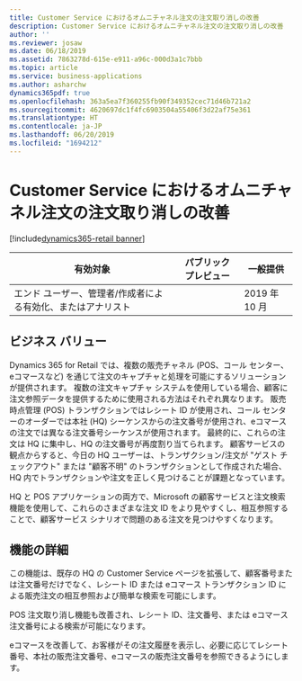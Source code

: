 ```yaml
---
title: Customer Service におけるオムニチャネル注文の注文取り消しの改善
description: Customer Service におけるオムニチャネル注文の注文取り消しの改善
author: ''
ms.reviewer: josaw
ms.date: 06/18/2019
ms.assetid: 7863278d-615e-e911-a96c-000d3a1c7bbb
ms.topic: article
ms.service: business-applications
ms.author: asharchw
dynamics365pdf: true
ms.openlocfilehash: 363a5ea7f360255fb90f349352cec71d46b721a2
ms.sourcegitcommit: 4620697dc1f4fc6903504a55406f3d22af75e361
ms.translationtype: HT
ms.contentlocale: ja-JP
ms.lasthandoff: 06/20/2019
ms.locfileid: "1694212"
---
```

# <a name="improved-order-recall-for-omnichannel-orders-in-customer-service"></a>Customer Service におけるオムニチャネル注文の注文取り消しの改善
[!include[dynamics365-retail banner](../includes/dynamics365-retail.md)]

| 有効対象    |  パブリック プレビュー | 一般提供 | 
| ---------- | ---------- |---------- |
|エンド ユーザー、管理者/作成者による有効化、またはアナリスト|| 2019 年 10 月|


## <a name="business-value"></a>ビジネス バリュー
<!-- bv start -->
Dynamics 365 for Retail では、複数の販売チャネル (POS、コール センター、eコマースなど) を通じて注文のキャプチャと処理を可能にするソリューションが提供されます。 複数の注文キャプチャ システムを使用している場合、顧客に注文参照データを提供するために使用される方法はそれぞれ異なります。 販売時点管理 (POS) トランザクションではレシート ID が使用され、コール センターのオーダーでは本社 (HQ) シーケンスからの注文番号が使用され、eコマースの注文では異なる注文番号シーケンスが使用されます。 最終的に、これらの注文は HQ に集中し、HQ の注文番号が再度割り当てられます。 顧客サービスの観点からすると、今日の HQ ユーザーは、トランザクション/注文が "ゲスト チェックアウト" または "顧客不明" のトランザクションとして作成された場合、HQ 内でトランザクションや注文を正しく見つけることが課題となっています。 

HQ と POS アプリケーションの両方で、Microsoft の顧客サービスと注文検索機能を使用して、これらのさまざまな注文 ID をより見やすくし、相互参照することで、顧客サービス シナリオで問題のある注文を見つけやすくなります。 
<!-- bv end -->



## <a name="feature-details"></a>機能の詳細
<!--feature detail start -->
この機能は、既存の HQ の Customer Service ページを拡張して、顧客番号または注文番号だけでなく、レシート ID または eコマース トランザクション ID による販売注文の相互参照および簡単な検索を可能にします。

POS 注文取り消し機能も改善され、レシート ID、注文番号、または eコマース注文番号による検索が可能になります。

eコマースを改善して、お客様がその注文履歴を表示し、必要に応じてレシート番号、本社の販売注文番号、eコマースの販売注文番号を参照できるようにします。
<!--feature detail end -->










